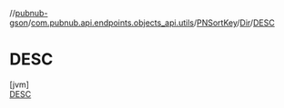 //[pubnub-gson](../../../../../index.md)/[com.pubnub.api.endpoints.objects_api.utils](../../../index.md)/[PNSortKey](../../index.md)/[Dir](../index.md)/[DESC](index.md)

# DESC

[jvm]\
[DESC](index.md)
